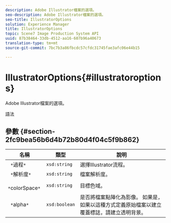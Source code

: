 ```yaml
---
description: Adobe Illustrator檔案的選項。
seo-description: Adobe Illustrator檔案的選項。
seo-title: IllustratorOptions
solution: Experience Manager
title: IllustratorOptions
topic: Scene7 Image Production System API
uuid: 87b38464-33db-4512-aa16-607b96a40673
translation-type: tm+mt
source-git-commit: 7bc7b3a86fbcdc57cfdc31745fae3afc06e44b15

---
```



# IllustratorOptions{#illustratoroptions}

Adobe Illustrator檔案的選項。

語法

## 參數 {#section-2fc9bea56b6d4b72b80d4f04c5f9b862}

| 名稱 | 類型 | 說明 |
|---|---|---|
| ` *`過程`*` | `xsd:string` | 選擇Illustrator流程。 |
| ` *`解析度`*` | `xsd:string` | 檔案解析度。 |
| ` *`colorSpace`*` | `xsd:string` | 目標色域。 |
| ` *`alpha`*` | `xsd:boolean` | 是否將檔案點陣化為影像。 如果是，如果以這種方式定義原始檔案以建立覆蓋標誌，請建立透明背景。 |

